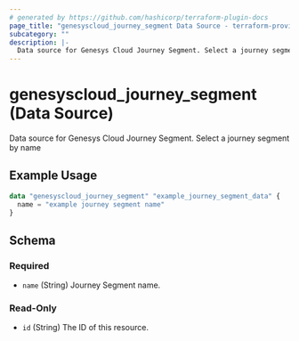 ```yaml
---
# generated by https://github.com/hashicorp/terraform-plugin-docs
page_title: "genesyscloud_journey_segment Data Source - terraform-provider-genesyscloud"
subcategory: ""
description: |-
  Data source for Genesys Cloud Journey Segment. Select a journey segment by name
---
```


# genesyscloud_journey_segment (Data Source)

Data source for Genesys Cloud Journey Segment. Select a journey segment by name

## Example Usage

```terraform
data "genesyscloud_journey_segment" "example_journey_segment_data" {
  name = "example journey segment name"
}
```

<!-- schema generated by tfplugindocs -->
## Schema

### Required

- `name` (String) Journey Segment name.

### Read-Only

- `id` (String) The ID of this resource.
